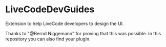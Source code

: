 # LiveCodeDevGuides
Extension to help LiveCode developers to design the UI.

Thanks to "@Bernd Niggemann" for proving that this was possible.
In this repository you can also find your plugin.
